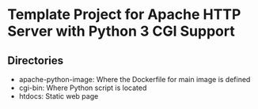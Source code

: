 # Template Project for Apache HTTP Server with Python 3 CGI Support

## Directories
* apache-python-image: Where the Dockerfile for main image is defined
* cgi-bin: Where Python script is located
* htdocs: Static web page
